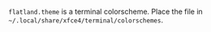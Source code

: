 
`flatland.theme` is a terminal colorscheme.
Place the file in `~/.local/share/xfce4/terminal/colorschemes`.
